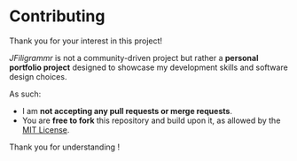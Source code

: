 # Contributing

Thank you for your interest in this project!

*JFiligrammr* is not a community-driven project but rather a **personal portfolio project** designed to showcase my 
development skills and software design choices.

As such:

- I am **not accepting any pull requests or merge requests**.
- You are **free to fork** this repository and build upon it, as allowed by the [MIT License](LICENSE.md).

Thank you for understanding !